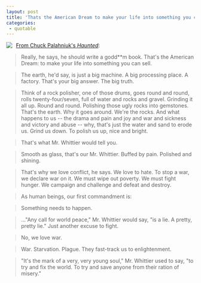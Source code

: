 ```yaml
---
layout: post
title: 'Thats the American Dream to make your life into something you can sell'
categories:
 - quotable
---
```


<a href="http://www.amazon.com/exec/obidos/tg/detail/-/0385509480/ref=wl_it_dp/102-5131049-5514530?%5Fencoding=UTF8&coliid=I2DTQTMA844WJO&v=glance&colid=1IE1ZRAEO5E1F"><img src="http://danielsjourney.com/blog/files/2005/06/buynow.jpg" style="float: left; margin: 0 10px 10px 0">From Chuck Palahniuk's <em>Haunted</em></a>:

> Really, he says, he should write a godd**m book. That's the American Dream: to make your life into something you can sell.

> The earth, he'd say, is just a big machine. A big processing place. A factory. That's your big answer. The big truth.

> Think of a rock polisher, one of those drums, goes round and round, rolls twenty-four/seven, full of water and rocks and gravel. Grinding it all up. Round and round. Polishing those ugly rocks into gemstones. That's the earth. Why it goes around. We're the rocks. And what happens to us -- the drama and pain and joy and war and sickness and victory and abuse -- why, that's just the water and sand to erode us. Grind us down. To polish us up, nice and bright.

> That's what Mr. Whittier would tell you.

> Smooth as glass, that's our Mr. Whittier. Buffed by pain. Polished and shining.

> That's why we love conflict, he says. We love to hate. To stop a war, we declare war on it. We must wipe out poverty. We must fight hunger. We campaign and challenge and defeat and destroy.

> As human beings, our first commandment is:

> Something needs to happen.

> ..."Any call for world peace," Mr. Whittier would say, "is a lie. A pretty, pretty lie." Just another excuse to fight.

> No, we love war.

> War. Starvation. Plague. They fast-track us to enlightenment.

> "It's the mark of a very, very young soul," Mr. Whittier used to say, "to try and fix the world. To try and save anyone from their ration of misery."